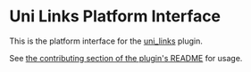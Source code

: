 # Uni Links Platform Interface

This is the platform interface for the
[uni_links](https://pub.dev/packages/uni_links) plugin.  

See [the contributing section of the plugin's README](https://github.com/avioli/uni_links/blob/master/uni_links/README.md#Contributing) for usage.

